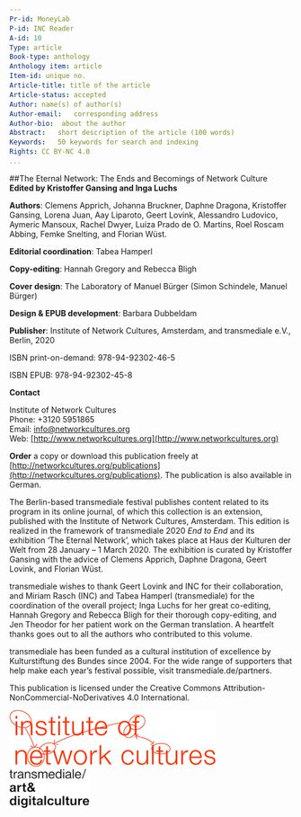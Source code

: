 ```yaml
---
Pr-id: MoneyLab
P-id: INC Reader
A-id: 10
Type: article
Book-type: anthology
Anthology item: article
Item-id: unique no.
Article-title: title of the article
Article-status: accepted
Author: name(s) of author(s)
Author-email:   corresponding address
Author-bio:  about the author
Abstract:   short description of the article (100 words)
Keywords:   50 keywords for search and indexing
Rights: CC BY-NC 4.0
...
```



##The Eternal Network: The Ends and Becomings of Network Culture 
**Edited by Kristoffer Gansing and Inga Luchs**

**Authors**: Clemens Apprich, Johanna Bruckner, Daphne Dragona, Kristoffer
Gansing, Lorena Juan, Aay Liparoto, Geert Lovink, Alessandro Ludovico,
Aymeric Mansoux, Rachel Dwyer, Luiza Prado de
O. Martins, Roel Roscam Abbing, Femke Snelting, and Florian Wüst.

**Editorial coordination**: Tabea Hamperl

**Copy-editing**: Hannah Gregory and Rebecca Bligh

**Cover design**: The Laboratory of Manuel Bürger
(Simon Schindele, Manuel Bürger)

**Design & EPUB development**: Barbara Dubbeldam


**Publisher**: Institute of Network Cultures, Amsterdam, and transmediale
e.V., Berlin, 2020

ISBN print-on-demand: 978-94-92302-46-5

ISBN EPUB: 978-94-92302-45-8

**Contact**

Institute of Network Cultures<br/>
Phone: +3120 5951865<br/>
Email: [info@networkcultures.org](info@networkcultures.org)<br/>
Web: [http://www.networkcultures.org](http://www.networkcultures.org)<br/>

**Order** a copy or download this publication freely at
[http://networkcultures.org/publications](http://networkcultures.org/publications). The publication is also
available in German.

The Berlin-based transmediale festival publishes content related to its
program in its online journal, of which this collection is an extension,
published with the Institute of Network Cultures, Amsterdam. This
edition is realized in the framework of transmediale 2020 *End to End*
and its exhibition ‘The Eternal Network’, which takes place at Haus der
Kulturen der Welt from 28 January – 1 March 2020. The exhibition is
curated by Kristoffer Gansing with the advice of Clemens Apprich, Daphne
Dragona, Geert Lovink, and Florian Wüst.

transmediale wishes to thank Geert Lovink and INC for their
collaboration, and Miriam Rasch (INC) and Tabea Hamperl (transmediale)
for the coordination of the overall project; Inga Luchs for her great
co-editing, Hannah Gregory and Rebecca Bligh
for their thorough copy-editing, and Jen Theodor for her patient work on
the German translation. A heartfelt thanks goes out to all the authors
who contributed to this volume.

transmediale has been funded as a cultural institution of excellence by
Kulturstiftung des Bundes since 2004. For the wide range of supporters
that help make each year’s festival possible, visit
transmediale.de/partners.

This publication is licensed under the Creative Commons
Attribution-NonCommercial-NoDerivatives 4.0 International.

![](imgs/inclogo.jpg)<br/>![](imgs/transmediale-type-3cm-smaller_black.png)
